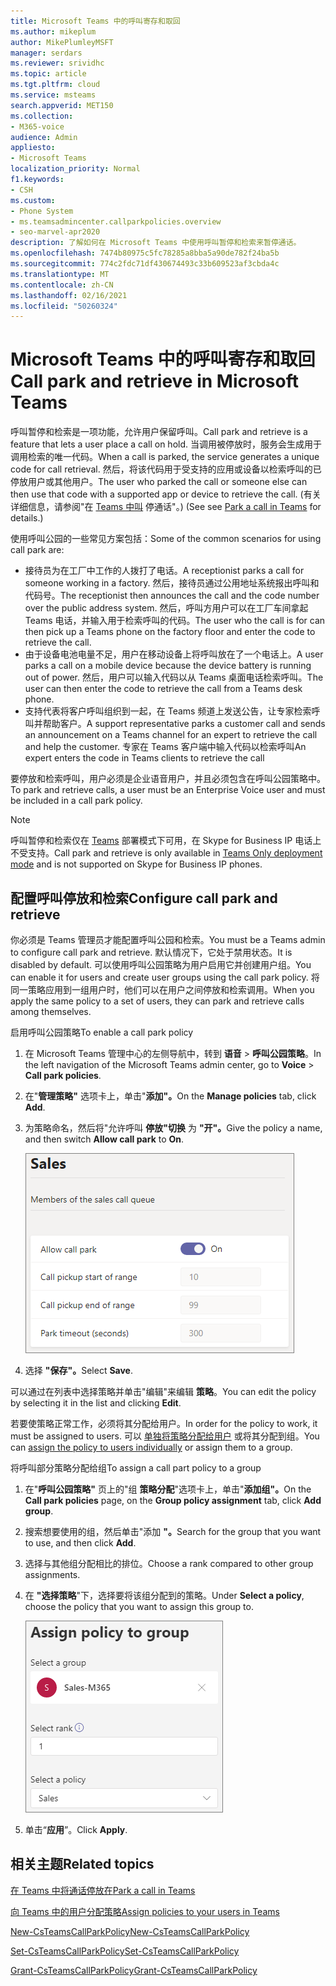 ```yaml
---
title: Microsoft Teams 中的呼叫寄存和取回
ms.author: mikeplum
author: MikePlumleyMSFT
manager: serdars
ms.reviewer: srividhc
ms.topic: article
ms.tgt.pltfrm: cloud
ms.service: msteams
search.appverid: MET150
ms.collection:
- M365-voice
audience: Admin
appliesto:
- Microsoft Teams
localization_priority: Normal
f1.keywords:
- CSH
ms.custom:
- Phone System
- ms.teamsadmincenter.callparkpolicies.overview
- seo-marvel-apr2020
description: 了解如何在 Microsoft Teams 中使用呼叫暂停和检索来暂停通话。
ms.openlocfilehash: 7474b80975c5fc78285a8bba5a90de782f24ba5b
ms.sourcegitcommit: 774c2fdc71df430674493c33b609523af3cbda4c
ms.translationtype: MT
ms.contentlocale: zh-CN
ms.lasthandoff: 02/16/2021
ms.locfileid: "50260324"
---
```

# <a name="call-park-and-retrieve-in-microsoft-teams"></a><span data-ttu-id="181aa-103">Microsoft Teams 中的呼叫寄存和取回</span><span class="sxs-lookup"><span data-stu-id="181aa-103">Call park and retrieve in Microsoft Teams</span></span>

<span data-ttu-id="181aa-104">呼叫暂停和检索是一项功能，允许用户保留呼叫。</span><span class="sxs-lookup"><span data-stu-id="181aa-104">Call park and retrieve is a feature that lets a user place a call on hold.</span></span> <span data-ttu-id="181aa-105">当调用被停放时，服务会生成用于调用检索的唯一代码。</span><span class="sxs-lookup"><span data-stu-id="181aa-105">When a call is parked, the service generates a unique code for call retrieval.</span></span> <span data-ttu-id="181aa-106">然后，将该代码用于受支持的应用或设备以检索呼叫的已停放用户或其他用户。</span><span class="sxs-lookup"><span data-stu-id="181aa-106">The user who parked the call or someone else can then use that code with a supported app or device to retrieve the call.</span></span> <span data-ttu-id="181aa-107"> (有关详细信息，请参阅"在 [Teams 中叫](https://support.office.com/article/park-a-call-in-teams-8538c063-d676-4e9a-8045-fc3b7299bb2f) 停通话"。) </span><span class="sxs-lookup"><span data-stu-id="181aa-107">(See see [Park a call in Teams](https://support.office.com/article/park-a-call-in-teams-8538c063-d676-4e9a-8045-fc3b7299bb2f) for details.)</span></span>

<span data-ttu-id="181aa-108">使用呼叫公园的一些常见方案包括：</span><span class="sxs-lookup"><span data-stu-id="181aa-108">Some of the common scenarios for using call park are:</span></span>

- <span data-ttu-id="181aa-109">接待员为在工厂中工作的人拨打了电话。</span><span class="sxs-lookup"><span data-stu-id="181aa-109">A receptionist parks a call for someone working in a factory.</span></span> <span data-ttu-id="181aa-110">然后，接待员通过公用地址系统报出呼叫和代码号。</span><span class="sxs-lookup"><span data-stu-id="181aa-110">The receptionist then announces the call and the code number over the public address system.</span></span> <span data-ttu-id="181aa-111">然后，呼叫方用户可以在工厂车间拿起 Teams 电话，并输入用于检索呼叫的代码。</span><span class="sxs-lookup"><span data-stu-id="181aa-111">The user who the call is for can then pick up a Teams phone on the factory floor and enter the code to retrieve the call.</span></span>
- <span data-ttu-id="181aa-112">由于设备电池电量不足，用户在移动设备上将呼叫放在了一个电话上。</span><span class="sxs-lookup"><span data-stu-id="181aa-112">A user parks a call on a mobile device because the device battery is running out of power.</span></span> <span data-ttu-id="181aa-113">然后，用户可以输入代码以从 Teams 桌面电话检索呼叫。</span><span class="sxs-lookup"><span data-stu-id="181aa-113">The user can then enter the code to retrieve the call from a Teams desk phone.</span></span>
- <span data-ttu-id="181aa-114">支持代表将客户呼叫组织到一起，在 Teams 频道上发送公告，让专家检索呼叫并帮助客户。</span><span class="sxs-lookup"><span data-stu-id="181aa-114">A support representative parks a customer call and sends an announcement on a Teams channel for an expert to retrieve the call and help the customer.</span></span> <span data-ttu-id="181aa-115">专家在 Teams 客户端中输入代码以检索呼叫</span><span class="sxs-lookup"><span data-stu-id="181aa-115">An expert enters the code in Teams clients to retrieve the call</span></span>

<span data-ttu-id="181aa-116">要停放和检索呼叫，用户必须是企业语音用户，并且必须包含在呼叫公园策略中。</span><span class="sxs-lookup"><span data-stu-id="181aa-116">To park and retrieve calls, a user must be an Enterprise Voice user and must be included in a call park policy.</span></span>

> [!NOTE]
> <span data-ttu-id="181aa-117">呼叫暂停和检索仅在 [Teams](teams-and-skypeforbusiness-coexistence-and-interoperability.md) 部署模式下可用，在 Skype for Business IP 电话上不受支持。</span><span class="sxs-lookup"><span data-stu-id="181aa-117">Call park and retrieve is only available in [Teams Only deployment mode](teams-and-skypeforbusiness-coexistence-and-interoperability.md) and is not supported on Skype for Business IP phones.</span></span>

## <a name="configure-call-park-and-retrieve"></a><span data-ttu-id="181aa-118">配置呼叫停放和检索</span><span class="sxs-lookup"><span data-stu-id="181aa-118">Configure call park and retrieve</span></span>

<span data-ttu-id="181aa-119">你必须是 Teams 管理员才能配置呼叫公园和检索。</span><span class="sxs-lookup"><span data-stu-id="181aa-119">You must be a Teams admin to configure call park and retrieve.</span></span> <span data-ttu-id="181aa-120">默认情况下，它处于禁用状态。</span><span class="sxs-lookup"><span data-stu-id="181aa-120">It is disabled by default.</span></span> <span data-ttu-id="181aa-121">可以使用呼叫公园策略为用户启用它并创建用户组。</span><span class="sxs-lookup"><span data-stu-id="181aa-121">You can enable it for users and create user groups using the call park policy.</span></span> <span data-ttu-id="181aa-122">将同一策略应用到一组用户时，他们可以在用户之间停放和检索调用。</span><span class="sxs-lookup"><span data-stu-id="181aa-122">When you apply the same policy to a set of users, they can park and retrieve calls among themselves.</span></span>

<span data-ttu-id="181aa-123">启用呼叫公园策略</span><span class="sxs-lookup"><span data-stu-id="181aa-123">To enable a call park policy</span></span>

1. <span data-ttu-id="181aa-124">在 Microsoft Teams 管理中心的左侧导航中，转到 **语音**  >  **呼叫公园策略**。</span><span class="sxs-lookup"><span data-stu-id="181aa-124">In the left navigation of the Microsoft Teams admin center, go to **Voice** > **Call park policies**.</span></span>
2. <span data-ttu-id="181aa-125">在"**管理策略"** 选项卡上，单击"**添加"。**</span><span class="sxs-lookup"><span data-stu-id="181aa-125">On the **Manage policies** tab, click **Add**.</span></span>
3. <span data-ttu-id="181aa-126">为策略命名，然后将"允许呼叫 **停放"切换** 为 **"开"。**</span><span class="sxs-lookup"><span data-stu-id="181aa-126">Give the policy a name, and then switch **Allow call park** to **On**.</span></span>

    ![呼叫公园策略设置的屏幕截图](media/call-park-add-policy.png)

4. <span data-ttu-id="181aa-128">选择 **"保存"。**</span><span class="sxs-lookup"><span data-stu-id="181aa-128">Select **Save**.</span></span>

<span data-ttu-id="181aa-129">可以通过在列表中选择策略并单击"编辑"来编辑 **策略**。</span><span class="sxs-lookup"><span data-stu-id="181aa-129">You can edit the policy by selecting it in the list and clicking **Edit**.</span></span>

<span data-ttu-id="181aa-130">若要使策略正常工作，必须将其分配给用户。</span><span class="sxs-lookup"><span data-stu-id="181aa-130">In order for the policy to work, it must be assigned to users.</span></span> <span data-ttu-id="181aa-131">可以 [单独将策略分配给用户](assign-policies.md) 或将其分配到组。</span><span class="sxs-lookup"><span data-stu-id="181aa-131">You can [assign the policy to users individually](assign-policies.md) or assign them to a group.</span></span>

<span data-ttu-id="181aa-132">将呼叫部分策略分配给组</span><span class="sxs-lookup"><span data-stu-id="181aa-132">To assign a call part policy to a group</span></span>

1. <span data-ttu-id="181aa-133">在"**呼叫公园策略"** 页上的"组 **策略分配**"选项卡上，单击"**添加组"。**</span><span class="sxs-lookup"><span data-stu-id="181aa-133">On the **Call park policies** page, on the **Group policy assignment** tab, click **Add group**.</span></span>
2. <span data-ttu-id="181aa-134">搜索想要使用的组，然后单击"添加 **"。**</span><span class="sxs-lookup"><span data-stu-id="181aa-134">Search for the group that you want to use, and then click **Add**.</span></span>
3. <span data-ttu-id="181aa-135">选择与其他组分配相比的排位。</span><span class="sxs-lookup"><span data-stu-id="181aa-135">Choose a rank compared to other group assignments.</span></span>
4. <span data-ttu-id="181aa-136">在 **"选择策略**"下，选择要将该组分配到的策略。</span><span class="sxs-lookup"><span data-stu-id="181aa-136">Under **Select a policy**, choose the policy that you want to assign this group to.</span></span>

    ![](media/call-park-assign-policy-to-group.png)

5. <span data-ttu-id="181aa-137">单击“**应用**”。</span><span class="sxs-lookup"><span data-stu-id="181aa-137">Click **Apply**.</span></span>

## <a name="related-topics"></a><span data-ttu-id="181aa-138">相关主题</span><span class="sxs-lookup"><span data-stu-id="181aa-138">Related topics</span></span>

[<span data-ttu-id="181aa-139">在 Teams 中将通话停放在</span><span class="sxs-lookup"><span data-stu-id="181aa-139">Park a call in Teams</span></span>](https://support.office.com/article/park-a-call-in-teams-8538c063-d676-4e9a-8045-fc3b7299bb2f)

[<span data-ttu-id="181aa-140">向 Teams 中的用户分配策略</span><span class="sxs-lookup"><span data-stu-id="181aa-140">Assign policies to your users in Teams</span></span>](assign-policies.md)

[<span data-ttu-id="181aa-141">New-CsTeamsCallParkPolicy</span><span class="sxs-lookup"><span data-stu-id="181aa-141">New-CsTeamsCallParkPolicy</span></span>](https://docs.microsoft.com/powershell/module/skype/new-csteamscallparkpolicy?view=skype-ps)

[<span data-ttu-id="181aa-142">Set-CsTeamsCallParkPolicy</span><span class="sxs-lookup"><span data-stu-id="181aa-142">Set-CsTeamsCallParkPolicy</span></span>](https://docs.microsoft.com/powershell/module/skype/set-csteamscallparkpolicy?view=skype-ps)

[<span data-ttu-id="181aa-143">Grant-CsTeamsCallParkPolicy</span><span class="sxs-lookup"><span data-stu-id="181aa-143">Grant-CsTeamsCallParkPolicy</span></span>](https://docs.microsoft.com/powershell/module/skype/grant-csteamscallparkpolicy?view=skype-ps)
